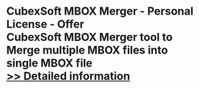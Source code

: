 # CubexSoft MBOX Merger - Personal License - Offer<br />CubexSoft MBOX Merger tool to Merge multiple MBOX files into single MBOX file<br />[>> Detailed information](https://secure.shareit.com/shareit/product.html?productid=300776081&affiliateid=200057808)